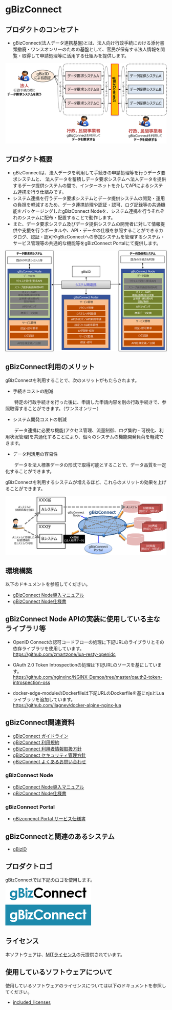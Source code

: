 # **gBizConnect**

## プロダクトのコンセプト  
* gBizConnect(法人データ連携基盤)とは、法人向け行政手続における添付書類撤廃・ワンスオンリーのための基盤として、官民が保有する法人情報を閲覧・取得して申請処理等に活用する仕組みを提供します。

<div align="center">
<img src="docs/img/concept.png">
</div>  

## プロダクト概要  
* gBizConnectは、法人データを利用して手続きの申請処理等を行うデータ要求システムと、 法人データを蓄積しデータ要求システムへ法人データを提供するデータ提供システムの間で、インターネットを介してAPIによるシステム連携を行う仕組みです。
* システム連携を行うデータ要求システムとデータ提供システムの開発・運用の負担を軽減するため、データ連携処理や認証・認可、ログ記録等の共通機能をパッケージングしたgBizConnect Nodeを、システム連携を行うそれぞれのシステムに配布・配置することで動作します。
* また、データ要求システム及びデータ提供システムの開発者に対して情報提供や支援を行うポータルや、API・データの仕様を参照することができるカタログ、認証・認可やgBizConnectへの参加システムを管理するシステム・サービス管理等の共通的な機能等をgBizConnect Portalにて提供します。

<div align="center">
<img src="docs/img/System.png">
</div>  


## gBizConnect利用のメリット  

gBizConnectを利用することで、次のメリットがもたらされます。

* 手続きコストの削減

　　特定の行政手続きを行った後に、申請した申請内容を別の行政手続きで、参照取得することができます。（ワンスオンリー）

* システム開発コストの削減

　　データ連携に必要な機能(アクセス管理、流量制御、ログ集約・可視化、利用状況管理)を共通化することにより、個々のシステムの機能開発負荷を軽減できます。

* データ利活用の容易性

　　データを法人標準データの形式で取得可能とすることで、データ品質を一定化することができます。

gBizConnectを利用するシステムが増えるほど、これらのメリットの効果を上げることができます。

<div align="center">
<img src="docs/img/merit.png">
</div>    

## 環境構築  
以下のドキュメントを参照してください。
* [gBizConnect Node導入マニュアル](docs/gBizConnectNode_Manual.md)  
* [gBizConnect Node仕様書](docs/gBizConnectNode.md)  


## gBizConnect Node APIの実装に使用している主なライブラリ等
* OpenID Connectの認可コードフローの処理に下記URLのライブラリとその依存ライブラリを使用しています。  
https://github.com/zmartzone/lua-resty-openidc

* OAuth 2.0 Token Introspectionの処理は下記URLのソースを基にしています。  
https://github.com/nginxinc/NGINX-Demos/tree/master/oauth2-token-introspection-oss

* docker-edge-moduleのDockerfileは下記URLのDockerfileを基にnjsとLuaライブラリを追加しています。  
https://github.com/ilagnev/docker-alpine-nginx-lua

## gBizConnect関連資料
  * [gBizConnect ガイドライン](docs/gBizConnect_guidelines.pdf)
  * [gBizConnect 利用規約](docs/gBizConnect_Riyoukiyaku.pdf)  
  * [gBizConnect 利用者情報取扱方針](docs/gBizConnect_privacy.pdf)
  * [gBizConnect セキュリティ管理方針](docs/gBizConnect_security.pdf)
  * [gBizConnect よくあるお問い合わせ](docs/gBizConnect_faq.pdf)

 ### gBizConnect Node

  * [gBizConnect Node導入マニュアル](docs/gBizConnectNode_Manual.md)  
  * [gBizConnect Node仕様書](docs/gBizConnectNode.md)  

 ### gBizConnect Portal
  * [gBizconenct Portal サービス仕様書](docs/gBizConnectPortal_service.pdf)



 ## gBizConnectと関連のあるシステム  
 * [gBizID](https://gbiz-id.go.jp/top/)


 ## プロダクトロゴ  
 gBizConnectでは下記のロゴを使用します。</br>
 ![logo1](docs/img/icon_posi.png)
 ![logo2](docs/img/icon_nega.png)  

 ## ライセンス  
 本ソフトウェアは、[MITライセンス](LICENSE)の元提供されています。

 ## 使用しているソフトウェアについて
使用しているソフトウェアのライセンスについては以下のドキュメントを参照してください。
* [included_licenses](docs/included_licenses.md)
